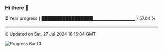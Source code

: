 ### Hi there 👋

⏳ Year progress { █████████████████▁▁▁▁▁▁▁▁▁▁▁▁▁ } 57.04 %

---

⏰ Updated on Sat, 27 Jul 2024 18:16:04 GMT

![Progress Bar CI](https://github.com/liununu/liununu/workflows/Progress%20Bar%20CI/badge.svg)
